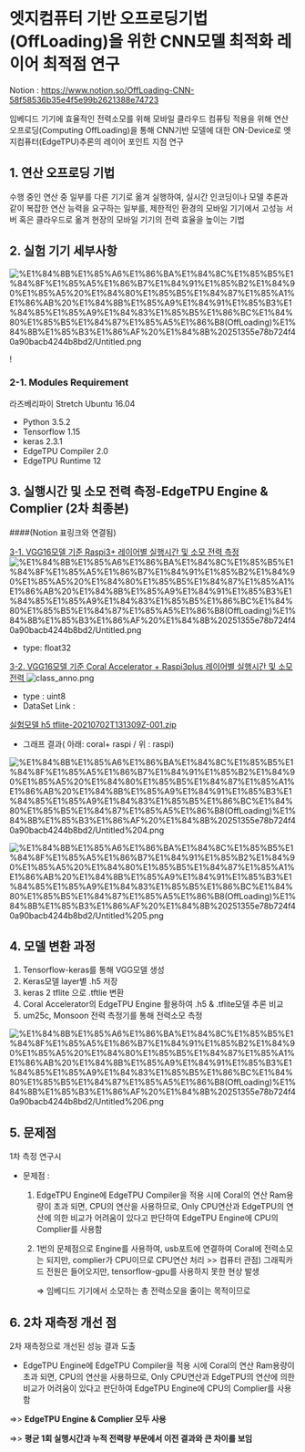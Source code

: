 # 엣지컴퓨터 기반 오프로딩기법(OffLoading)을 위한 CNN모델 최적화 레이어 최적점 연구

Notion : https://www.notion.so/OffLoading-CNN-58f58536b35e4f5e99b2621388e74723

임베디드 기기에 효율적인 전력소모를 위해 모바일 클라우드 컴퓨팅 적용을 위해 연산 오프로딩(Computing OffLoading)을 통해 CNN기반 모델에 대한 ON-Device로 엣지컴퓨터(EdgeTPU)추론의 레이어 포인트 지점 연구

## 1. 연산 오프로딩 기법

수행 중인 연산 중 일부를 다른 기기로 옮겨 실행하여, 실시간 인코딩이나 모델 추론과 같이 복잡한 연산 능력을 요구하는 일부를, 제한적인 환경의 모바일 기기에서 고성능 서버 혹은 클라우드로 옮겨 현장의 모바일 기기의 전력 효율을 높이는 기법

## 2. 실험 기기 세부사항

![%E1%84%8B%E1%85%A6%E1%86%BA%E1%84%8C%E1%85%B5%E1%84%8F%E1%85%A5%E1%86%B7%E1%84%91%E1%85%B2%E1%84%90%E1%85%A5%20%E1%84%80%E1%85%B5%E1%84%87%E1%85%A1%E1%86%AB%20%E1%84%8B%E1%85%A9%E1%84%91%E1%85%B3%E1%84%85%E1%85%A9%E1%84%83%E1%85%B5%E1%86%BC%E1%84%80%E1%85%B5%E1%84%87%E1%85%A5%E1%86%B8(OffLoading)%E1%84%8B%E1%85%B3%E1%86%AF%20%E1%84%8B%20251355e78b724f40a90bacb4244b8bd2/Untitled.png](https://github.com/justin95214/EdgeTPU-Computing-OffLoading-Layer_Optimized_Point/blob/main/Resource/chart.png)

!

### 2-1. Modules Requirement

라즈베리파이 Stretch Ubuntu 16.04
- Python 3.5.2
- Tensorflow 1.15
- keras 2.3.1
- EdgeTPU Compiler 2.0
- EdgeTPU Runtime 12

## 3. 실행시간 및 소모 전력 측정-EdgeTPU Engine & Complier (2차 최종본)
####(Notion 표링크와 연결됨)

[3-1. VGG16모델 기준 Raspi3+ 레이어별 실행시간 및 소모 전력 측정](https://www.notion.so/2a87febb01cb4daa9021a660d1c9c267)
![%E1%84%8B%E1%85%A6%E1%86%BA%E1%84%8C%E1%85%B5%E1%84%8F%E1%85%A5%E1%86%B7%E1%84%91%E1%85%B2%E1%84%90%E1%85%A5%20%E1%84%80%E1%85%B5%E1%84%87%E1%85%A1%E1%86%AB%20%E1%84%8B%E1%85%A9%E1%84%91%E1%85%B3%E1%84%85%E1%85%A9%E1%84%83%E1%85%B5%E1%86%BC%E1%84%80%E1%85%B5%E1%84%87%E1%85%A5%E1%86%B8(OffLoading)%E1%84%8B%E1%85%B3%E1%86%AF%20%E1%84%8B%20251355e78b724f40a90bacb4244b8bd2/Untitled.png](https://github.com/justin95214/EdgeTPU-Computing-OffLoading-Layer_Optimized_Point/blob/main/Resource/coral.png)
- type: float32


[3-2. VGG16모델 기준 Coral Accelerator + Raspi3plus 레이어별 실행시간 및 소모 전력 ](https://www.notion.so/b6f72a1e6bdd4602a9733d70100f8abf)
![class_anno.png](https://github.com/justin95214/EdgeTPU-Computing-OffLoading-Layer_Optimized_Point/blob/main/Resource/raspi.png)

- type : uint8
- DataSet Link :

[실험모델 h5 tflite-20210702T131309Z-001.zip](https://drive.google.com/file/d/1ALiP4MigxddU9ljWFnOEK__WbI-zgsvn/view?usp=drivesdk)

- 그래프 결과( 아래: coral+ raspi / 위 : raspi)

![%E1%84%8B%E1%85%A6%E1%86%BA%E1%84%8C%E1%85%B5%E1%84%8F%E1%85%A5%E1%86%B7%E1%84%91%E1%85%B2%E1%84%90%E1%85%A5%20%E1%84%80%E1%85%B5%E1%84%87%E1%85%A1%E1%86%AB%20%E1%84%8B%E1%85%A9%E1%84%91%E1%85%B3%E1%84%85%E1%85%A9%E1%84%83%E1%85%B5%E1%86%BC%E1%84%80%E1%85%B5%E1%84%87%E1%85%A5%E1%86%B8(OffLoading)%E1%84%8B%E1%85%B3%E1%86%AF%20%E1%84%8B%20251355e78b724f40a90bacb4244b8bd2/Untitled%204.png](%E1%84%8B%E1%85%A6%E1%86%BA%E1%84%8C%E1%85%B5%E1%84%8F%E1%85%A5%E1%86%B7%E1%84%91%E1%85%B2%E1%84%90%E1%85%A5%20%E1%84%80%E1%85%B5%E1%84%87%E1%85%A1%E1%86%AB%20%E1%84%8B%E1%85%A9%E1%84%91%E1%85%B3%E1%84%85%E1%85%A9%E1%84%83%E1%85%B5%E1%86%BC%E1%84%80%E1%85%B5%E1%84%87%E1%85%A5%E1%86%B8(OffLoading)%E1%84%8B%E1%85%B3%E1%86%AF%20%E1%84%8B%20251355e78b724f40a90bacb4244b8bd2/Untitled%204.png)

![%E1%84%8B%E1%85%A6%E1%86%BA%E1%84%8C%E1%85%B5%E1%84%8F%E1%85%A5%E1%86%B7%E1%84%91%E1%85%B2%E1%84%90%E1%85%A5%20%E1%84%80%E1%85%B5%E1%84%87%E1%85%A1%E1%86%AB%20%E1%84%8B%E1%85%A9%E1%84%91%E1%85%B3%E1%84%85%E1%85%A9%E1%84%83%E1%85%B5%E1%86%BC%E1%84%80%E1%85%B5%E1%84%87%E1%85%A5%E1%86%B8(OffLoading)%E1%84%8B%E1%85%B3%E1%86%AF%20%E1%84%8B%20251355e78b724f40a90bacb4244b8bd2/Untitled%205.png](%E1%84%8B%E1%85%A6%E1%86%BA%E1%84%8C%E1%85%B5%E1%84%8F%E1%85%A5%E1%86%B7%E1%84%91%E1%85%B2%E1%84%90%E1%85%A5%20%E1%84%80%E1%85%B5%E1%84%87%E1%85%A1%E1%86%AB%20%E1%84%8B%E1%85%A9%E1%84%91%E1%85%B3%E1%84%85%E1%85%A9%E1%84%83%E1%85%B5%E1%86%BC%E1%84%80%E1%85%B5%E1%84%87%E1%85%A5%E1%86%B8(OffLoading)%E1%84%8B%E1%85%B3%E1%86%AF%20%E1%84%8B%20251355e78b724f40a90bacb4244b8bd2/Untitled%205.png)

## 4. 모델 변환 과정

1. Tensorflow-keras를 통해 VGG모델 생성
2. Keras모델 layer별 .h5 저장
3. keras 2 tflite 으로 .tftlie 변환
4. Coral Accelerator의 EdgeTPU Engine 활용하여 .h5 & .tflite모델 추론 비교
5.  um25c, Monsoon 전력 측정기를 통해 전력소모 측정

![%E1%84%8B%E1%85%A6%E1%86%BA%E1%84%8C%E1%85%B5%E1%84%8F%E1%85%A5%E1%86%B7%E1%84%91%E1%85%B2%E1%84%90%E1%85%A5%20%E1%84%80%E1%85%B5%E1%84%87%E1%85%A1%E1%86%AB%20%E1%84%8B%E1%85%A9%E1%84%91%E1%85%B3%E1%84%85%E1%85%A9%E1%84%83%E1%85%B5%E1%86%BC%E1%84%80%E1%85%B5%E1%84%87%E1%85%A5%E1%86%B8(OffLoading)%E1%84%8B%E1%85%B3%E1%86%AF%20%E1%84%8B%20251355e78b724f40a90bacb4244b8bd2/Untitled%206.png](%E1%84%8B%E1%85%A6%E1%86%BA%E1%84%8C%E1%85%B5%E1%84%8F%E1%85%A5%E1%86%B7%E1%84%91%E1%85%B2%E1%84%90%E1%85%A5%20%E1%84%80%E1%85%B5%E1%84%87%E1%85%A1%E1%86%AB%20%E1%84%8B%E1%85%A9%E1%84%91%E1%85%B3%E1%84%85%E1%85%A9%E1%84%83%E1%85%B5%E1%86%BC%E1%84%80%E1%85%B5%E1%84%87%E1%85%A5%E1%86%B8(OffLoading)%E1%84%8B%E1%85%B3%E1%86%AF%20%E1%84%8B%20251355e78b724f40a90bacb4244b8bd2/Untitled%206.png)

## 5. 문제점

1차 측정 연구시

- 문제점 :
    1. EdgeTPU Engine에 EdgeTPU Compiler을 적용 시에 Coral의 연산 Ram용량이 초과 되면, CPU의 연산을 사용하므로, Only CPU연산과 EdgeTPU의 연산에 의한 비교가 어려움이 있다고 판단하여 EdgeTPU Engine에 CPU의 Complier를 사용함
    2.  1번의 문제점으로 Engine를 사용하여, usb포트에 연결하여 Coral에 전력소모는 되지만, complier가 CPU이므로 CPU연산 처리 >> 컴퓨터 관점) 그래픽카드 전원은 들어오지만, tensorflow-gpu를 사용하지 못한 현상 발생

        ⇒  임베디드 기기에서 소모하는 총 전력소모을 줄이는 목적이므로

## 6. 2차 재측정 개선 점

2차 재측정으로 개선된 성능 결과 도출

- EdgeTPU Engine에 EdgeTPU Compiler을 적용 시에 Coral의 연산 Ram용량이 초과 되면, CPU의 연산을 사용하므로, Only CPU연산과 EdgeTPU의 연산에 의한 비교가 어려움이 있다고 판단하여 EdgeTPU Engine에 CPU의 Complier를 사용함

⇒> **EdgeTPU Engine & Complier 모두 사용**

⇒> **평균 1회 실행시간과 누적 전력량 부문에서 이전 결과와 큰 차이를 보임**
